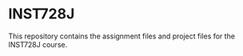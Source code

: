 # INST728J
This repository contains the assignment files and project files for the INST728J course.
